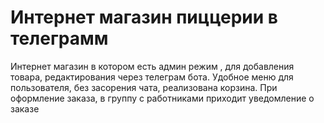 # Интернет магазин пиццерии в телеграмм
Интернет магазин в котором есть админ режим , для добавления товара, редактирования через телеграм бота.
Удобное меню для пользователя, без засорения чата, реализована корзина. При оформление заказа, в группу с работниками
приходит уведомление о заказе
